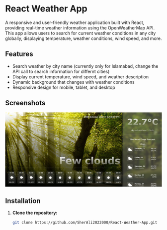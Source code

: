 # React Weather App

A responsive and user-friendly weather application built with React, providing real-time weather information using the OpenWeatherMap API. This app allows users to search for current weather conditions in any city globally, displaying temperature, weather conditions, wind speed, and more.


## Features

- Search weather by city name (currently only for Islamabad, change the API call to search information for differnt cities) 
- Display current temperature, wind speed, and weather description
- Dynamic background that changes with weather conditions
- Responsive design for mobile, tablet, and desktop

## Screenshots

![Home Screen](./Screenshot.png)
## Installation

1. **Clone the repository:**
   ```bash
   git clone https://github.com/SherAli2022000/React-Weather-App.git

